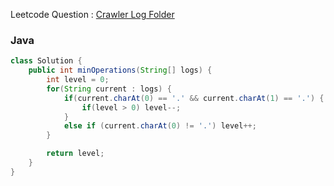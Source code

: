 Leetcode Question : [Crawler Log Folder](https://leetcode.com/problems/crawler-log-folder/)

### Java
```java
class Solution {
    public int minOperations(String[] logs) {
        int level = 0;
        for(String current : logs) {
            if(current.charAt(0) == '.' && current.charAt(1) == '.') {
                if(level > 0) level--;
            }
            else if (current.charAt(0) != '.') level++;
        }

        return level;
    }
}
```
